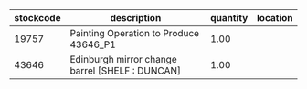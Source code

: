 |stockcode|description|quantity|location|
|---------|-----------|--------|--------|
|19757|Painting Operation to Produce 43646_P1|1.00||
|43646|Edinburgh mirror change barrel [SHELF : DUNCAN]|1.00||
